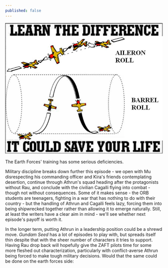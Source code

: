 ```yaml
---
published: false
---
```

![](/aileron-roll-barrel-roll-differences.jpg)

The Earth Forces' training has some serious deficiencies.

Military discipline breaks down further this episode - we open with Mu disrespecting his commanding officer and Kira's friends contemplating desertion, continue through Athrun's squad heading after the protagonists without Rau, and conclude with the civilian Cagalli flying into combat - though not without consequences. Some of it makes sense - the ORB students are teenagers, fighting in a war that has nothing to do with their country - but the handling of Athrun and Cagalli feels lazy, forcing them into being shipwrecked together rather than allowing it to emerge naturally. Still, at least the writers have a clear aim in mind - we'll see whether next episode's payoff is worth it.

In the longer term, putting Athrun in a leadership position could be a shrewd move. *Gundam Seed* has a lot of episodes to play with, but spreads itself thin despite that with the sheer number of characters it tries to support. Having Rau drop back will hopefully give the ZAFT pilots time for some more fleshed out characterization, particularly with conflict-averse Athrun being forced to make tough military decisions. Would that the same could be done on the earth forces side: 